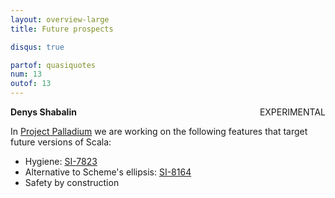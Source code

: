 ```yaml
---
layout: overview-large
title: Future prospects

disqus: true

partof: quasiquotes
num: 13
outof: 13
---
```

**Denys Shabalin** <span class="label warning" style="float: right;">EXPERIMENTAL</span>

In [Project Palladium](www.scalareflect.org) we are working on the following features that target future versions of Scala:

* Hygiene: [SI-7823](https://issues.scala-lang.org/browse/SI-7823)
* Alternative to Scheme's ellipsis: [SI-8164](https://issues.scala-lang.org/browse/SI-8164)
* Safety by construction
